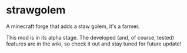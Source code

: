 # strawgolem
A minecraft forge that adds a staw golem, it's a farmer.

This mod is in its alpha stage. The developed (and, of course, tested) features are in the wiki, so check it out and stay tuned for future update!

